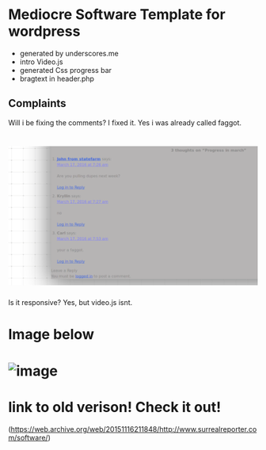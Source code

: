 # Mediocre Software Template for wordpress
* generated by underscores.me
* intro Video.js 
* generated Css progress bar
* bragtext in header.php

## Complaints
Will i be fixing the comments?
I fixed it. Yes i was already called faggot.
# ![image](https://github.com/briggsoft/mstemp2/blob/master/2016-03-17-035814_1920x1080_scrot.png?raw=true)

Is it responsive?
Yes, but video.js isnt.

# Image below
# ![image](http://i.imgur.com/l4zJkLZ.png)

# link to old verison! Check it out!
 (https://web.archive.org/web/20151116211848/http://www.surrealreporter.com/software/)
